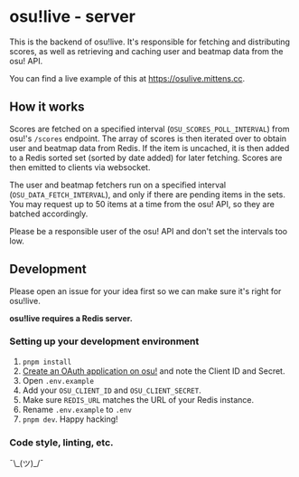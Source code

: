 # osu!live - server

This is the backend of osu!live. It's responsible for fetching and distributing scores, as well as retrieving and caching user and beatmap data from the osu! API.

You can find a live example of this at https://osulive.mittens.cc.

## How it works

Scores are fetched on a specified interval (`OSU_SCORES_POLL_INTERVAL`) from osu!'s `/scores` endpoint. The array of scores is then iterated over to obtain user and beatmap data from Redis. If the item is uncached, it is then added to a Redis sorted set (sorted by date added) for later fetching. Scores are then emitted to clients via websocket.

The user and beatmap fetchers run on a specified interval (`OSU_DATA_FETCH_INTERVAL`), and only if there are pending items in the sets. You may request up to 50 items at a time from the osu! API, so they are batched accordingly.

Please be a responsible user of the osu! API and don't set the intervals too low.

## Development

Please open an issue for your idea first so we can make sure it's right for osu!live.

**osu!live requires a Redis server.**

### Setting up your development environment

1. `pnpm install`
2. [Create an OAuth application on osu!](https://osu.ppy.sh/home/account/edit#oauth) and note the Client ID and Secret.
3. Open `.env.example`
4. Add your `OSU_CLIENT_ID` and `OSU_CLIENT_SECRET`.
5. Make sure `REDIS_URL` matches the URL of your Redis instance.
6. Rename `.env.example` to `.env`
7. `pnpm dev`. Happy hacking!

### Code style, linting, etc.

¯\\\_(ツ)\_/¯
